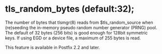 # tls_random_bytes (default:32); 

 The number of bytes that tlsmgr(8) reads from $tls_random_source
when (re)seeding the in-memory pseudo random number generator (PRNG)
pool. The default of 32 bytes (256 bits) is good enough for 128bit
symmetric keys.  If using EGD or a device file, a maximum of 255
bytes is read. 

 This feature is available in Postfix 2.2 and later.  


